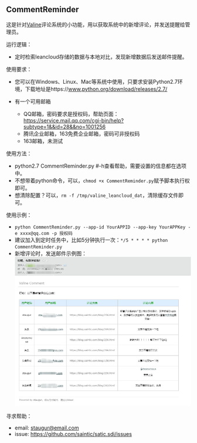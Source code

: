 CommentReminder
-----------------------

这是针对[Valine](ttps://valine.js.org "Valine")评论系统的小功能，用以获取系统中的新增评论，并发送提醒给管理员。

运行逻辑：

  - 定时检索leancloud存储的数据与本地对比，发现新增数据后发送邮件提醒。

使用要求：

  - 您可以在Windows、Linux、Mac等系统中使用，只要求安装Python2.7环境，下载地址是https://www.python.org/download/releases/2.7/

  - 有一个可用邮箱

    - QQ邮箱，密码要求是授权码，帮助页面：https://service.mail.qq.com/cgi-bin/help?subtype=1&&id=28&&no=1001256
    - 腾讯企业邮箱，163免费企业邮箱，密码可非授权码
    - 163邮箱，未测试

使用方法：

  - python2.7 CommentReminder.py #-h查看帮助，需要设置的信息都在选项中。
  - 不想带着python命令，可以，`chmod +x CommentReminder.py`赋予脚本执行权即可。
  - 想清除配置？可以，`rm -f /tmp/valine_leancloud_dat`，清除缓存文件即可。

使用示例：

  - `python CommentReminder.py --app-id YourAPPID --app-key YourAPPKey -e xxxx@qq.com -p 授权码`
  - 建议加入到定时任务中，比如5分钟执行一次：`*/5 * * * * python CommentReminder.py`
  - 新增评论时，发送邮件示例图：
    ![](valine_comment_reminder.png)

寻求帮助：

  - email: staugur@email.com 
  - issue: https://github.com/saintic/satic.sdi/issues

